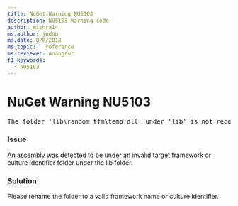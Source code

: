 ```yaml
---
title: NuGet Warning NU5103
description: NU5103 Warning code
author: mishra14
ms.author: jodou
ms.date: 8/8/2018
ms.topic:   reference
ms.reviewer: anangaur
f1_keywords: 
  - NU5103
---
```


# NuGet Warning NU5103
<pre>The folder 'lib\random_tfm\temp.dll' under 'lib' is not recognized as a valid framework name or a supported culture identifier. Rename it to a valid framework name or culture identifier.</pre>

### Issue

An assembly was detected to be under an invalid target framework or culture identifier folder under the lib folder.


### Solution

Please rename the folder to a valid framework name or culture identifier.

